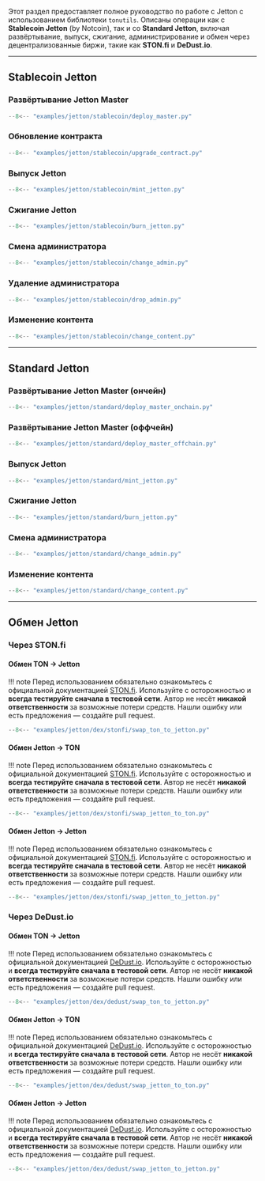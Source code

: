 Этот раздел предоставляет полное руководство по работе с Jetton с использованием библиотеки `tonutils`.
Описаны операции как с **Stablecoin Jetton** (by Notcoin), так и со **Standard Jetton**, включая развёртывание, выпуск, сжигание, администрирование и обмен через децентрализованные биржи, такие как **STON.fi** и **DeDust.io**.

---

## Stablecoin Jetton

### Развёртывание Jetton Master

```python
--8<-- "examples/jetton/stablecoin/deploy_master.py"
```

### Обновление контракта

```python
--8<-- "examples/jetton/stablecoin/upgrade_contract.py"
```

### Выпуск Jetton

```python
--8<-- "examples/jetton/stablecoin/mint_jetton.py"
```

### Сжигание Jetton

```python
--8<-- "examples/jetton/stablecoin/burn_jetton.py"
```

### Смена администратора

```python
--8<-- "examples/jetton/stablecoin/change_admin.py"
```

### Удаление администратора

```python
--8<-- "examples/jetton/stablecoin/drop_admin.py"
```

### Изменение контента

```python
--8<-- "examples/jetton/stablecoin/change_content.py"
```

---

## Standard Jetton

### Развёртывание Jetton Master (ончейн)

```python
--8<-- "examples/jetton/standard/deploy_master_onchain.py"
```

### Развёртывание Jetton Master (оффчейн)

```python
--8<-- "examples/jetton/standard/deploy_master_offchain.py"
```

### Выпуск Jetton

```python
--8<-- "examples/jetton/standard/mint_jetton.py"
```

### Сжигание Jetton

```python
--8<-- "examples/jetton/standard/burn_jetton.py"
```

### Смена администратора

```python
--8<-- "examples/jetton/standard/change_admin.py"
```

### Изменение контента

```python
--8<-- "examples/jetton/standard/change_content.py"
```

---

## Обмен Jetton

### Через STON.fi

#### Обмен TON → Jetton

!!! note
    Перед использованием обязательно ознакомьтесь с официальной документацией [STON.fi](https://docs.ston.fi/).
    Используйте с осторожностью и **всегда тестируйте сначала в тестовой сети**.
    Автор не несёт **никакой ответственности** за возможные потери средств.
    Нашли ошибку или есть предложения — создайте pull request.

```python
--8<-- "examples/jetton/dex/stonfi/swap_ton_to_jetton.py"
```

#### Обмен Jetton → TON

!!! note
    Перед использованием обязательно ознакомьтесь с официальной документацией [STON.fi](https://docs.ston.fi/).
    Используйте с осторожностью и **всегда тестируйте сначала в тестовой сети**.
    Автор не несёт **никакой ответственности** за возможные потери средств.
    Нашли ошибку или есть предложения — создайте pull request.

```python
--8<-- "examples/jetton/dex/stonfi/swap_jetton_to_ton.py"
```

#### Обмен Jetton → Jetton

!!! note
    Перед использованием обязательно ознакомьтесь с официальной документацией [STON.fi](https://docs.ston.fi/).
    Используйте с осторожностью и **всегда тестируйте сначала в тестовой сети**.
    Автор не несёт **никакой ответственности** за возможные потери средств.
    Нашли ошибку или есть предложения — создайте pull request.

```python
--8<-- "examples/jetton/dex/stonfi/swap_jetton_to_jetton.py"
```

### Через DeDust.io

#### Обмен TON → Jetton

!!! note
    Перед использованием обязательно ознакомьтесь с официальной документацией [DeDust.io](https://docs.dedust.io/docs/introduction).
    Используйте с осторожностью и **всегда тестируйте сначала в тестовой сети**.
    Автор не несёт **никакой ответственности** за возможные потери средств.
    Нашли ошибку или есть предложения — создайте pull request.

```python
--8<-- "examples/jetton/dex/dedust/swap_ton_to_jetton.py"
```

#### Обмен Jetton → TON

!!! note
    Перед использованием обязательно ознакомьтесь с официальной документацией [DeDust.io](https://docs.dedust.io/docs/introduction).
    Используйте с осторожностью и **всегда тестируйте сначала в тестовой сети**.
    Автор не несёт **никакой ответственности** за возможные потери средств.
    Нашли ошибку или есть предложения — создайте pull request.

```python
--8<-- "examples/jetton/dex/dedust/swap_jetton_to_ton.py"
```

#### Обмен Jetton → Jetton

!!! note
    Перед использованием обязательно ознакомьтесь с официальной документацией [DeDust.io](https://docs.dedust.io/docs/introduction).
    Используйте с осторожностью и **всегда тестируйте сначала в тестовой сети**.
    Автор не несёт **никакой ответственности** за возможные потери средств.
    Нашли ошибку или есть предложения — создайте pull request.

```python
--8<-- "examples/jetton/dex/dedust/swap_jetton_to_jetton.py"
```
